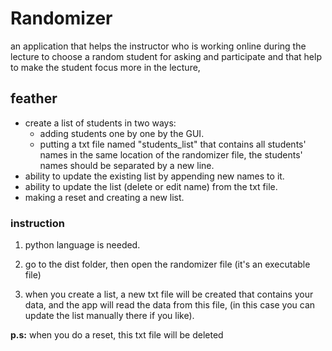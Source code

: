 # Randomizer

an application that helps the instructor  who is working online during the lecture to choose a random student for asking and participate and that help to make the student focus more in the lecture,

## feather

* create a list of students in two ways:
    + adding students one by one by the GUI.
    + putting a txt file named "students_list" that contains all students' names in the same location of the randomizer file, the students' names should be separated by a new line.
* ability to update the existing list by appending new names to it.
* ability to update the list (delete or edit name) from the txt file.
* making a reset and creating a new list.

### instruction

1. python language is needed.

2. go to the dist folder, then open the randomizer file (it's an executable file)

3. when you create a list, a new txt file will be created that contains your data, and the app will read the data from this file, (in this case you can update the list manually there if you like).

**p.s:** when you do a reset, this txt file will be deleted
